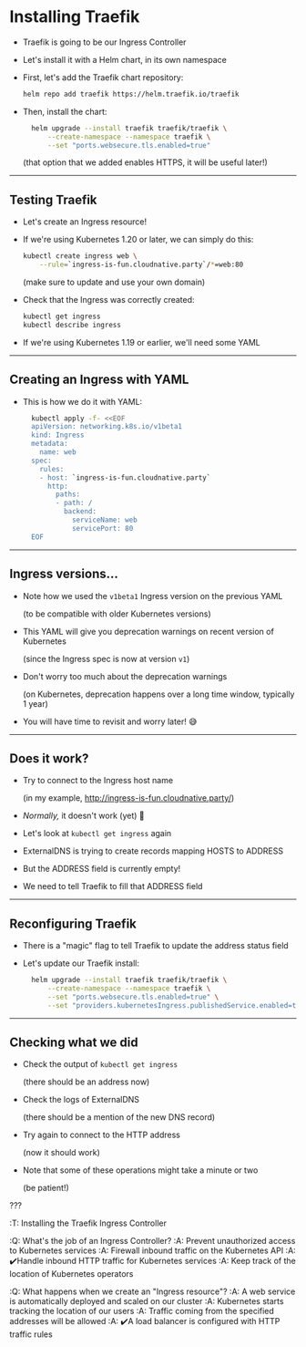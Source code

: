# Installing Traefik

- Traefik is going to be our Ingress Controller

- Let's install it with a Helm chart, in its own namespace

- First, let's add the Traefik chart repository:
  ```bash
  helm repo add traefik https://helm.traefik.io/traefik
  ```

- Then, install the chart:
  ```bash
    helm upgrade --install traefik traefik/traefik \
        --create-namespace --namespace traefik \
        --set "ports.websecure.tls.enabled=true"
  ```

  (that option that we added enables HTTPS, it will be useful later!)

---

## Testing Traefik

- Let's create an Ingress resource!

- If we're using Kubernetes 1.20 or later, we can simply do this:
  ```bash
  kubectl create ingress web \
      --rule=`ingress-is-fun.cloudnative.party`/*=web:80
  ```

  (make sure to update and use your own domain)

- Check that the Ingress was correctly created:
  ```bash
  kubectl get ingress
  kubectl describe ingress
  ```

- If we're using Kubernetes 1.19 or earlier, we'll need some YAML

---

## Creating an Ingress with YAML

- This is how we do it with YAML:
  ```bash
    kubectl apply -f- <<EOF
    apiVersion: networking.k8s.io/v1beta1
    kind: Ingress
    metadata:
      name: web
    spec:
      rules:
      - host: `ingress-is-fun.cloudnative.party`
        http:
          paths:
          - path: /
            backend:
              serviceName: web
              servicePort: 80
    EOF
  ```

---

## Ingress versions...

- Note how we used the `v1beta1` Ingress version on the previous YAML

  (to be compatible with older Kubernetes versions)

- This YAML will give you deprecation warnings on recent version of Kubernetes

  (since the Ingress spec is now at version `v1`)

- Don't worry too much about the deprecation warnings

  (on Kubernetes, deprecation happens over a long time window, typically 1 year)

- You will have time to revisit and worry later! 😅

---

## Does it work?

- Try to connect to the Ingress host name

  (in my example, http://ingress-is-fun.cloudnative.party/)

- *Normally,* it doesn't work (yet) 🤔

- Let's look at `kubectl get ingress` again

- ExternalDNS is trying to create records mapping HOSTS to ADDRESS

- But the ADDRESS field is currently empty!

- We need to tell Traefik to fill that ADDRESS field

---

## Reconfiguring Traefik

- There is a "magic" flag to tell Traefik to update the address status field

- Let's update our Traefik install:
  ```bash
    helm upgrade --install traefik traefik/traefik \
        --create-namespace --namespace traefik \
        --set "ports.websecure.tls.enabled=true" \
        --set "providers.kubernetesIngress.publishedService.enabled=true"
  ```

---

## Checking what we did

- Check the output of `kubectl get ingress`

  (there should be an address now)

- Check the logs of ExternalDNS

  (there should be a mention of the new DNS record)

- Try again to connect to the HTTP address

  (now it should work)

- Note that some of these operations might take a minute or two

  (be patient!)

???

:T: Installing the Traefik Ingress Controller

:Q: What's the job of an Ingress Controller?
:A: Prevent unauthorized access to Kubernetes services
:A: Firewall inbound traffic on the Kubernetes API
:A: ✔️Handle inbound HTTP traffic for Kubernetes services
:A: Keep track of the location of Kubernetes operators

:Q: What happens when we create an "Ingress resource"?
:A: A web service is automatically deployed and scaled on our cluster
:A: Kubernetes starts tracking the location of our users
:A: Traffic coming from the specified addresses will be allowed
:A: ✔️A load balancer is configured with HTTP traffic rules
